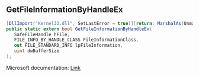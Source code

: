 ## GetFileInformationByHandleEx

```csharp
[DllImport("Kernel32.dll", SetLastError = true)][return: MarshalAs(UnmanagedType.Bool)]
public static extern bool GetFileInformationByHandleEx(
   SafeFileHandle hFile,
   FILE_INFO_BY_HANDLE_CLASS FileInformationClass,
   out FILE_STANDARD_INFO lpFileInformation,
   uint dwBufferSize
);
```

Microsoft documentation: [Link](https://learn.microsoft.com/en-us/windows/win32/api/winbase/nf-winbase-getfileinformationbyhandleex)
